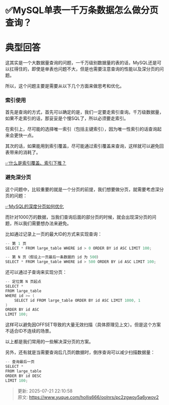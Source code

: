 # ✅MySQL单表一千万条数据怎么做分页查询？

# 典型回答


这其实是一个大数据量查询的问题，一千万级别数据量的表的话，MySQL还是可以扛得住的，即使是单表也问题不大，但是也需要注意查询的性能以及深分页的问题。



所以，这个问题主要是需要从以下几个方面来做思考和优化。



### 索引使用


首先是查询的方式，首先可以确定的是，我们一定要走索引查询。千万级数据量，如果不走索引的话，那妥妥是个慢SQL了，所以必须要走索引。



在索引上，尽可能的选择唯一索引（包括主键索引），因为唯一性索引的话查询起来会更快一点。



其次的话，如果能用到索引覆盖，尽可能通过索引覆盖来查询，这样就可以避免回表带来的消耗了。



[✅什么是索引覆盖、索引下推？](https://www.yuque.com/hollis666/oolnrs/gpg6mivy21wg0r55)



### 避免深分页


这个问题中，比较重要的就是一个分页的前提，我们想要做分页，就需要考虑深分页的问题：



[✅MySQL的深度分页如何优化](https://www.yuque.com/hollis666/oolnrs/et8lo7l10rg7g7iy)



而针对1000万的数据，当我们查询后面的部分页的时候，就会出现深分页的问题，所以我们需要想办法来避免。



比如通过记录上一页的最大ID的方式来实现查询：



```java
-- 第 1 页
SELECT * FROM large_table WHERE id > 0 ORDER BY id ASC LIMIT 100;

-- 第 N 页（假设上一页最后一条数据的 id 为 500）
SELECT * FROM large_table WHERE id > 500 ORDER BY id ASC LIMIT 100;

```



还可以通过子查询来实现分页：



```java
-- 定位第 N 页起点
SELECT * 
FROM large_table 
WHERE id >= (
    SELECT id FROM large_table ORDER BY id ASC LIMIT 1000, 1
) 
ORDER BY id ASC 
LIMIT 100;
```



这样可以避免因OFFSET导致的大量无效扫描（具体原理见上文）。但是这个方案不适合ID不连续的场景。



以上都是我们常用的一些解决深分页的方案。



另外，还有就是当需要查询后几页的数据时，倒序查询可以减少扫描数据量：



```java
-- 查询最后一页
SELECT * 
FROM large_table 
ORDER BY id DESC 
LIMIT 100;
```



> 更新: 2025-07-21 22:10:58  
> 原文: <https://www.yuque.com/hollis666/oolnrs/pc2zgwoy5a6ywov2>